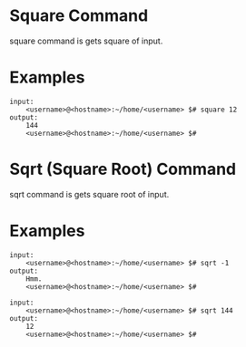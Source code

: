 # Square Command

square command is gets square of input. 

# Examples 

```
input:
    <username>@<hostname>:~/home/<username> $# square 12
output:
    144
    <username>@<hostname>:~/home/<username> $# 
```

# Sqrt (Square Root) Command

sqrt command is gets square root of input.

# Examples 

```
input:
    <username>@<hostname>:~/home/<username> $# sqrt -1
output:
    Hmm.
    <username>@<hostname>:~/home/<username> $# 
```

```
input:
    <username>@<hostname>:~/home/<username> $# sqrt 144
output:
    12
    <username>@<hostname>:~/home/<username> $# 
```
